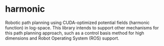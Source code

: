 # harmonic
Robotic path planning using CUDA-optimized potential fields (harmonic function) in log-space. This library intends to support other mechanisms for this path planning approach, such as a control basis method for high dimensions and Robot Operating System (ROS) support.
